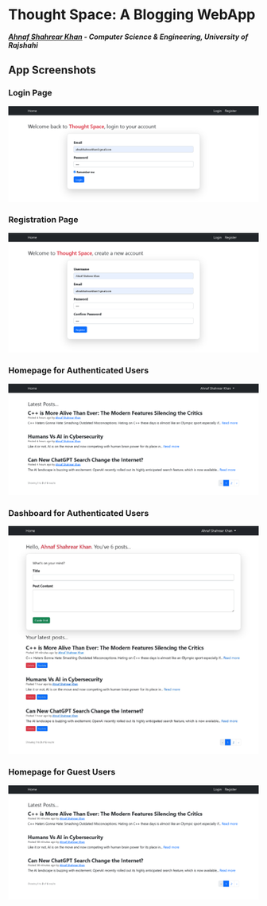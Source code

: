 # Thought Space: A Blogging WebApp
***[Ahnaf Shahrear Khan](https://github.com/ahnafshahrear) - Computer Science & Engineering, University of Rajshahi***


## App Screenshots

### Login Page
![](https://github.com/ahnafshahrear/Thought-Space/blob/main/images/login-page.png)

### Registration Page
![](https://github.com/ahnafshahrear/Thought-Space/blob/main/images/registration-page.png)

### Homepage for Authenticated Users
![](https://github.com/ahnafshahrear/Thought-Space/blob/main/images/user-homepage.png)

### Dashboard for Authenticated Users
![](https://github.com/ahnafshahrear/Thought-Space/blob/main/images/user-dashboard.jpg)

### Homepage for Guest Users
![](https://github.com/ahnafshahrear/Thought-Space/blob/main/images/guest-homepage.png)
